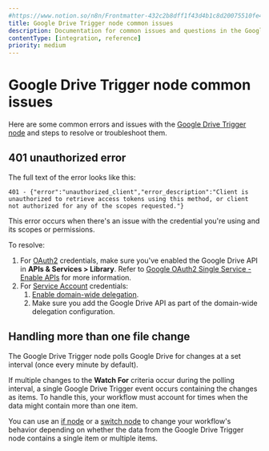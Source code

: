 ```yaml
---
#https://www.notion.so/n8n/Frontmatter-432c2b8dff1f43d4b1c8d20075510fe4
title: Google Drive Trigger node common issues
description: Documentation for common issues and questions in the Google Drive Trigger node in n8n, a workflow automation platform. Includes details of the issue and suggested solutions.
contentType: [integration, reference]
priority: medium
---
```


# Google Drive Trigger node common issues

Here are some common errors and issues with the [Google Drive Trigger node](/integrations/builtin/trigger-nodes/n8n-nodes-base.googledrivetrigger/) and steps to resolve or troubleshoot them.


## 401 unauthorized error

The full text of the error looks like this:
<!--vale off-->
```
401 - {"error":"unauthorized_client","error_description":"Client is unauthorized to retrieve access tokens using this method, or client not authorized for any of the scopes requested."}
```
<!--vale on-->

This error occurs when there's an issue with the credential you're using and its scopes or permissions.

To resolve:

1. For [OAuth2](/integrations/builtin/credentials/google/oauth-single-service/) credentials, make sure you've enabled the Google Drive API in **APIs & Services > Library**. Refer to [Google OAuth2 Single Service - Enable APIs](/integrations/builtin/credentials/google/oauth-single-service/#enable-apis) for more information.
2. For [Service Account](/integrations/builtin/credentials/google/service-account/) credentials:
    1. [Enable domain-wide delegation](/integrations/builtin/credentials/google/service-account/#enable-domain-wide-delegation).
    2. Make sure you add the Google Drive API as part of the domain-wide delegation configuration.

## Handling more than one file change

The Google Drive Trigger node polls Google Drive for changes at a set interval (once every minute by default).

If multiple changes to the **Watch For** criteria occur during the polling interval, a single Google Drive Trigger event occurs containing the changes as items. To handle this, your workflow must account for times when the data might contain more than one item.

You can use an [if node](/integrations/builtin/core-nodes/n8n-nodes-base.if/) or a [switch node](/integrations/builtin/core-nodes/n8n-nodes-base.switch/) to change your workflow's behavior depending on whether the data from the Google Drive Trigger node contains a single item or multiple items.
